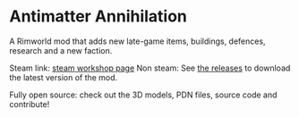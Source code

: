 # Antimatter Annihilation
A Rimworld mod that adds new late-game items, buildings, defences, research and a new faction.

Steam link: [steam workshop page]()
Non steam: See [the releases](https://github.com/Epicguru/AntimatterAnnihilation/releases) to download the latest version of the mod.

Fully open source: check out the 3D models, PDN files, source code and contribute!
